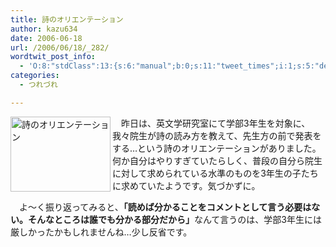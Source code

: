 ```yaml
---
title: 詩のオリエンテーション
author: kazu634
date: 2006-06-18
url: /2006/06/18/_282/
wordtwit_post_info:
  - 'O:8:"stdClass":13:{s:6:"manual";b:0;s:11:"tweet_times";i:1;s:5:"delay";i:0;s:7:"enabled";i:1;s:10:"separation";s:2:"60";s:7:"version";s:3:"3.7";s:14:"tweet_template";b:0;s:6:"status";i:2;s:6:"result";a:0:{}s:13:"tweet_counter";i:2;s:13:"tweet_log_ids";a:1:{i:0;i:2405;}s:9:"hash_tags";a:0:{}s:8:"accounts";a:1:{i:0;s:7:"kazu634";}}'
categories:
  - つれづれ

---
```

<div class="section">
<p>
<a href="http://image.blog.livedoor.jp/simoom634/imgs/7/1/7140b9bd.jpg" onclick="__gaTracker('send', 'event', 'outbound-article', 'http://image.blog.livedoor.jp/simoom634/imgs/7/1/7140b9bd.jpg', '');" target="_blank"><img width="160" align="left" alt="詩のオリエンテーション" src="http://image.blog.livedoor.jp/simoom634/imgs/7/1/7140b9bd-s.jpg" height="120" border="0" class="pict" /></a>
</p></p> 
  
<p>
    　昨日は、英文学研究室にて学部3年生を対象に、我々院生が詩の読み方を教えて、先生方の前で発表をする…という詩のオリエンテーションがありました。何か自分はやりすぎていたらしく、普段の自分ら院生に対して求められている水準のものを3年生の子たちに求めていたようです。気づかずに。
</p></p> 
  
<p>
    　よ～く振り返ってみると、<b>「読めば分かることをコメントとして言う必要はない。そんなところは誰でも分かる部分だから」</b>なんて言うのは、学部3年生には厳しかったかもしれませんね…少し反省です。
</p>
</div>